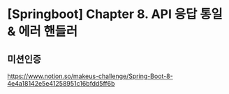 # [Springboot] Chapter 8. API 응답 통일 & 에러 핸들러
## 미션인증
https://www.notion.so/makeus-challenge/Spring-Boot-8-4e4a18142e5e41258951c16bfdd5ff6b
